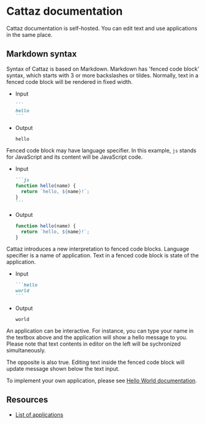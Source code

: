 # Cattaz documentation

Cattaz documentation is self-hosted.
You can edit text and use applications in the same place.

## Markdown syntax

Syntax of Cattaz is based on Markdown.
Markdown has 'fenced code block' syntax, which starts with 3 or more backslashes or tildes.
Normally, text in a fenced code block will be rendered in fixed width.

* Input

  ~~~md
  ```
  hello
  ```
  ~~~

* Output

  <!-- markdownlint-disable MD040 -->
  ```
  hello
  ```
  <!-- markdownlint-enable MD040 -->

Fenced code block may have language specifier.
In this example, `js` stands for JavaScript and its content will be JavaScript code.

* Input

  ~~~md
  ```js
  function hello(name) {
    return `hello, ${name}!`;
  }
  ```
  ~~~

* Output

  ```js
  function hello(name) {
    return `hello, ${name}!`;
  }
  ```

Cattaz introduces a new interpretation to fenced code blocks.
Language specifier is a name of application.
Text in a fenced code block is state of the application.

* Input

  ~~~md
  ```hello
  world
  ```
  ~~~

* Output

  ```hello
  world
  ```

An application can be interactive.
For instance, you can type your name in the textbox above and the application will show a hello message to you.
Please note that text contents in editor on the left will be sychronized simultaneously.

The opposite is also true.
Editing text inside the fenced code block will update message shown below the text input.

To implement your own application, please see [Hello World documentation](./app-hello).

## Resources

* [List of applications](./apps)
